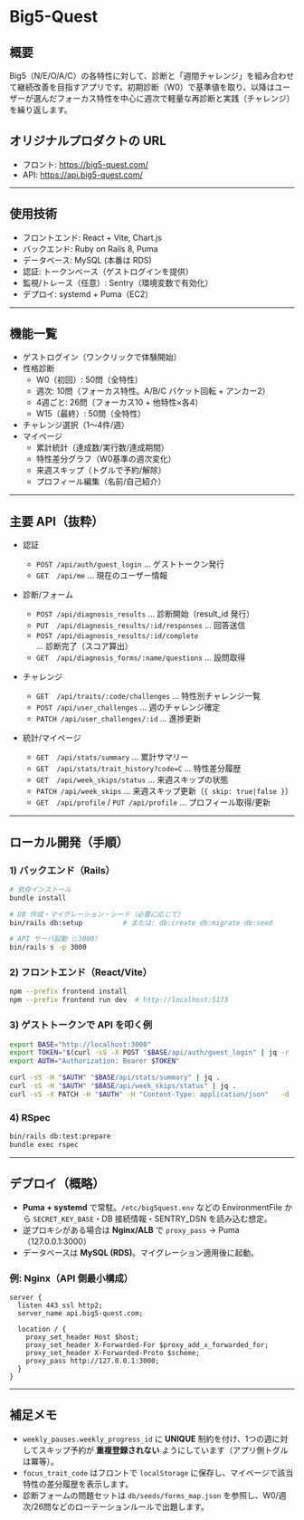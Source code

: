# Big5-Quest

## 概要
Big5（N/E/O/A/C）の各特性に対して、診断と「週間チャレンジ」を組み合わせて継続改善を目指すアプリです。初期診断（W0）で基準値を取り、以降はユーザーが選んだフォーカス特性を中心に週次で軽量な再診断と実践（チャレンジ）を繰り返します。

## オリジナルプロダクトの URL
- フロント: https://big5-quest.com/
- API: https://api.big5-quest.com/

---

## 使用技術
- フロントエンド: React + Vite, Chart.js
- バックエンド: Ruby on Rails 8, Puma
- データベース: MySQL (本番は RDS)
- 認証: トークンベース（ゲストログインを提供）
- 監視/トレース（任意）: Sentry（環境変数で有効化）
- デプロイ: systemd + Puma（EC2）

---


## 機能一覧
- ゲストログイン（ワンクリックで体験開始）
- 性格診断
  - W0（初回）: 50問（全特性）
  - 週次: 10問（フォーカス特性。A/B/C バケット回転 + アンカー2）
  - 4週ごと: 26問（フォーカス10 + 他特性×各4）
  - W15（最終）: 50問（全特性）
- チャレンジ選択（1〜4件/週）
- マイページ
  - 累計統計（達成数/実行数/達成期間）
  - 特性差分グラフ（W0基準の週次変化）
  - 来週スキップ（トグルで予約/解除）
  - プロフィール編集（名前/自己紹介）

---

## 主要 API（抜粋）
- 認証
  - `POST /api/auth/guest_login` … ゲストトークン発行
  - `GET  /api/me` … 現在のユーザー情報

- 診断/フォーム
  - `POST /api/diagnosis_results` … 診断開始（result_id 発行）
  - `PUT  /api/diagnosis_results/:id/responses` … 回答送信
  - `POST /api/diagnosis_results/:id/complete` … 診断完了（スコア算出）
  - `GET  /api/diagnosis_forms/:name/questions` … 設問取得

- チャレンジ
  - `GET  /api/traits/:code/challenges` … 特性別チャレンジ一覧
  - `POST /api/user_challenges` … 週のチャレンジ確定
  - `PATCH /api/user_challenges/:id` … 進捗更新

- 統計/マイページ
  - `GET  /api/stats/summary` … 累計サマリー
  - `GET  /api/stats/trait_history?code=C` … 特性差分履歴
  - `GET  /api/week_skips/status` … 来週スキップの状態
  - `PATCH /api/week_skips` … 来週スキップ更新（`{ skip: true|false }`）
  - `GET  /api/profile` / `PUT /api/profile` … プロフィール取得/更新

---

## ローカル開発（手順）

### 1) バックエンド（Rails）
```bash
# 依存インストール
bundle install

# DB 作成・マイグレーション・シード（必要に応じて）
bin/rails db:setup          # または: db:create db:migrate db:seed

# API サーバ起動（:3000）
bin/rails s -p 3000
```

### 2) フロントエンド（React/Vite）
```bash
npm --prefix frontend install
npm --prefix frontend run dev  # http://localhost:5173
```

### 3) ゲストトークンで API を叩く例
```bash
export BASE="http://localhost:3000"
export TOKEN="$(curl -sS -X POST "$BASE/api/auth/guest_login" | jq -r '.token')"
export AUTH="Authorization: Bearer $TOKEN"

curl -sS -H "$AUTH" "$BASE/api/stats/summary" | jq .
curl -sS -H "$AUTH" "$BASE/api/week_skips/status" | jq .
curl -sS -X PATCH -H "$AUTH" -H "Content-Type: application/json"   -d '{"skip":true}' "$BASE/api/week_skips" | jq .
```

### 4) RSpec
```bash
bin/rails db:test:prepare
bundle exec rspec
```

---

## デプロイ（概略）
- **Puma + systemd** で常駐。`/etc/big5quest.env` などの EnvironmentFile から `SECRET_KEY_BASE`・DB 接続情報・SENTRY_DSN を読み込む想定。
- 逆プロキシがある場合は **Nginx/ALB** で `proxy_pass` → Puma（127.0.0.1:3000）
- データベースは **MySQL (RDS)**。マイグレーション適用後に起動。

### 例: Nginx（API 側最小構成）
```nginx
server {
  listen 443 ssl http2;
  server_name api.big5-quest.com;

  location / {
    proxy_set_header Host $host;
    proxy_set_header X-Forwarded-For $proxy_add_x_forwarded_for;
    proxy_set_header X-Forwarded-Proto $scheme;
    proxy_pass http://127.0.0.1:3000;
  }
}
```

---

## 補足メモ
- `weekly_pauses.weekly_progress_id` に **UNIQUE** 制約を付け、1つの週に対してスキップ予約が **重複登録されない** ようにしています（アプリ側トグルは冪等）。
- `focus_trait_code` はフロントで `localStorage` に保存し、マイページで該当特性の差分履歴を表示します。
- 診断フォームの問題セットは `db/seeds/forms_map.json` を参照し、W0/週次/26問などのローテーションルールで出題します。
